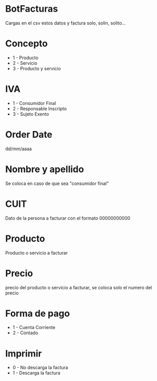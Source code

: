 # BotFacturas
Cargas en el csv estos datos y factura solo, solin, solito...

# Concepto
* 1 - Producto
* 2 - Servicio
* 3 - Producto y servicio

# IVA
* 1 - Consumidor Final
* 2 - Responsable Inscripto
* 3 - Sujeto Exento

# Order Date
dd/mm/aaaa

# Nombre y apellido
Se coloca en caso de que sea "consumidor final"

# CUIT
Dato de la persona a facturar con el formato 00000000000

# Producto
Producto o servicio a facturar

# Precio
precio del producto o servicio a facturar, se coloca solo el numero del precio

# Forma de pago
* 1 - Cuenta Corriente
* 2 - Contado

# Imprimir
* 0 - No descarga la factura
* 1 - Descarga la factura
